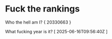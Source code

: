 # Fuck the rankings

Who the hell am I?
{ 20330663 }

What fucking year is it?
[ 2025-06-16T09:56:40Z ]
